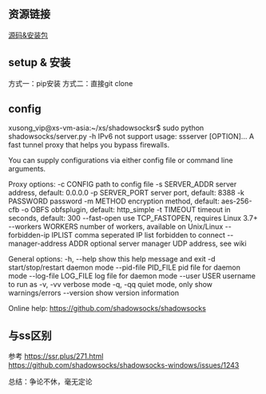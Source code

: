 




## 资源链接


[源码&安装包](https://github.com/shadowsocksr-backup/shadowsocksr/)


## setup & 安装

方式一：pip安装
方式二：直接git clone






## config

xusong_vip@xs-vm-asia:~/xs/shadowsocksr$ sudo python shadowsocks/server.py -h
IPv6 not support
usage: ssserver [OPTION]...
A fast tunnel proxy that helps you bypass firewalls.

You can supply configurations via either config file or command line arguments.

Proxy options:
  -c CONFIG              path to config file
  -s SERVER_ADDR         server address, default: 0.0.0.0
  -p SERVER_PORT         server port, default: 8388
  -k PASSWORD            password
  -m METHOD              encryption method, default: aes-256-cfb
  -o OBFS                obfsplugin, default: http_simple
  -t TIMEOUT             timeout in seconds, default: 300
  --fast-open            use TCP_FASTOPEN, requires Linux 3.7+
  --workers WORKERS      number of workers, available on Unix/Linux
  --forbidden-ip IPLIST  comma seperated IP list forbidden to connect
  --manager-address ADDR optional server manager UDP address, see wiki

General options:
  -h, --help             show this help message and exit
  -d start/stop/restart  daemon mode
  --pid-file PID_FILE    pid file for daemon mode
  --log-file LOG_FILE    log file for daemon mode
  --user USER            username to run as
  -v, -vv                verbose mode
  -q, -qq                quiet mode, only show warnings/errors
  --version              show version information

Online help: <https://github.com/shadowsocks/shadowsocks>




## 与ss区别

参考
https://ssr.plus/271.html
https://github.com/shadowsocks/shadowsocks-windows/issues/1243

总结：争论不休，毫无定论
